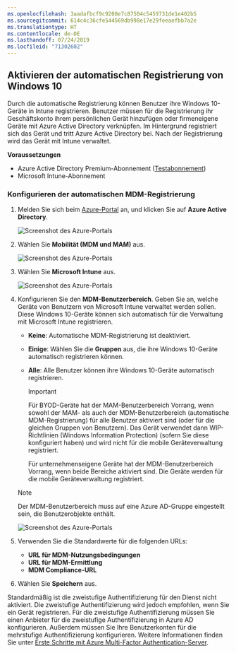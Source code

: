```yaml
---
ms.openlocfilehash: 3aadafbcf9c9208e7c87504c5459731de1e402b5
ms.sourcegitcommit: 614c4c36cfe544569db998e17e29feeaefbb7a2e
ms.translationtype: HT
ms.contentlocale: de-DE
ms.lasthandoff: 07/24/2019
ms.locfileid: "71302602"
---
```

## <a name="enable-windows-10-automatic-enrollment"></a>Aktivieren der automatischen Registrierung von Windows 10

Durch die automatische Registrierung können Benutzer ihre Windows 10-Geräte in Intune registrieren. Benutzer müssen für die Registrierung ihr Geschäftskonto ihrem persönlichen Gerät hinzufügen oder firmeneigene Geräte mit Azure Active Directory verknüpfen. Im Hintergrund registriert sich das Gerät und tritt Azure Active Directory bei. Nach der Registrierung wird das Gerät mit Intune verwaltet.

**Voraussetzungen**
- Azure Active Directory Premium-Abonnement ([Testabonnement](http://go.microsoft.com/fwlink/?LinkID=816845))
- Microsoft Intune-Abonnement


### <a name="configure-automatic-mdm-enrollment"></a>Konfigurieren der automatischen MDM-Registrierung

1. Melden Sie sich beim [Azure-Portal](https://portal.azure.com) an, und klicken Sie auf **Azure Active Directory**.

   ![Screenshot des Azure-Portals](../media/auto-enroll-azure-main.png)

2. Wählen Sie **Mobilität (MDM und MAM)** aus.

   ![Screenshot des Azure-Portals](../media/auto-enroll-mdm.png)

3. Wählen Sie **Microsoft Intune** aus.

   ![Screenshot des Azure-Portals](../media/auto-enroll-intune.png)

4. Konfigurieren Sie den **MDM-Benutzerbereich**. Geben Sie an, welche Geräte von Benutzern von Microsoft Intune verwaltet werden sollen. Diese Windows 10-Geräte können sich automatisch für die Verwaltung mit Microsoft Intune registrieren.

   - **Keine**: Automatische MDM-Registrierung ist deaktiviert.
   - **Einige**: Wählen Sie die **Gruppen** aus, die ihre Windows 10-Geräte automatisch registrieren können.
   - **Alle**: Alle Benutzer können ihre Windows 10-Geräte automatisch registrieren.

      > [!IMPORTANT]
      > Für BYOD-Geräte hat der MAM-Benutzerbereich Vorrang, wenn sowohl der MAM- als auch der MDM-Benutzerbereich (automatische MDM-Registrierung) für alle Benutzer aktiviert sind (oder für die gleichen Gruppen von Benutzern). Das Gerät verwendet dann WIP-Richtlinien (Windows Information Protection) (sofern Sie diese konfiguriert haben) und wird nicht für die mobile Geräteverwaltung registriert.
      >
      > Für unternehmenseigene Geräte hat der MDM-Benutzerbereich Vorrang, wenn beide Bereiche aktiviert sind. Die Geräte werden für die mobile Geräteverwaltung registriert.

   > [!NOTE]
   > Der MDM-Benutzerbereich muss auf eine Azure AD-Gruppe eingestellt sein, die Benutzerobjekte enthält.

   ![Screenshot des Azure-Portals](../media/auto-enroll-scope.png)

5. Verwenden Sie die Standardwerte für die folgenden URLs:
    - **URL für MDM-Nutzungsbedingungen**
    - **URL für MDM-Ermittlung**
    - **MDM Compliance-URL**

6. Wählen Sie **Speichern** aus.

Standardmäßig ist die zweistufige Authentifizierung für den Dienst nicht aktiviert. Die zweistufige Authentifizierung wird jedoch empfohlen, wenn Sie ein Gerät registrieren. Für die zweistufige Authentifizierung müssen Sie einen Anbieter für die zweistufige Authentifizierung in Azure AD konfigurieren. Außerdem müssen Sie Ihre Benutzerkonten für die mehrstufige Authentifizierung konfigurieren. Weitere Informationen finden Sie unter [Erste Schritte mit Azure Multi-Factor Authentication-Server](https://docs.microsoft.com/azure/multi-factor-authentication/multi-factor-authentication-get-started-cloud).

